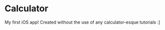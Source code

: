 Calculator
==========

My first iOS app! Created without the use of any calculator-esque tutorials :]
